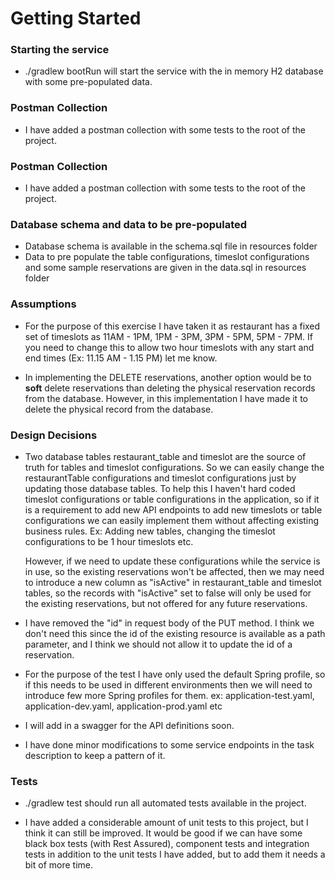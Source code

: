 # Getting Started

### Starting the service
* ./gradlew bootRun will start the service with the in memory H2 database with some pre-populated data.

### Postman Collection
* I have added a postman collection with some tests to the root of the project.

### Postman Collection
* I have added a postman collection with some tests to the root of the project.

### Database schema and data to be pre-populated
* Database schema is available in the schema.sql file in resources folder
* Data to pre populate the table configurations, timeslot configurations and some sample reservations are 
  given in the data.sql in resources folder

### Assumptions
* For the purpose of this exercise I have taken it as restaurant has a fixed set of timeslots as 11AM - 1PM, 1PM - 3PM, 3PM - 5PM, 5PM - 7PM.
If you need to change this to allow two hour timeslots with any start and end times (Ex: 11.15 AM - 1.15 PM) let me know.

* In implementing the DELETE reservations, another option would be to **soft** delete reservations than deleting the 
physical reservation records from the database. However, in this implementation I have made it to delete the physical record 
from the database.

### Design Decisions
* Two database tables restaurant_table and timeslot are the source of truth for tables and timeslot configurations. 
  So we can easily change the restaurantTable configurations and timeslot configurations just by updating those database tables.
  To help this I haven't hard coded timeslot configurations or table configurations in the application, so if it is a requirement 
  to add new API endpoints to add new timeslots or table configurations we can easily implement them without affecting existing 
  business rules.
  Ex: Adding new tables, changing the timeslot configurations to be 1 hour timeslots etc.
  
  However, if we need to update these configurations while the service is in use, so the existing reservations won't be affected,
  then we may need to introduce a new column as "isActive" in restaurant_table and timeslot tables, so the records with "isActive" 
  set to false will only be used for the existing reservations, but not offered for any future reservations.
  
* I have removed the "id" in request body of the PUT method.
  I think we don't need this since the id of the existing resource is available as a path parameter, and I think
  we should not allow it to update the id of a reservation.

* For the purpose of the test I have only used the default Spring profile, so if this needs to be used in 
  different environments then we will need to introduce few more Spring profiles for them.
  ex: application-test.yaml, application-dev.yaml, application-prod.yaml etc
  
* I will add in a swagger for the API definitions soon.

* I have done minor modifications to some service endpoints in the task description to keep a pattern of it.

### Tests
* ./gradlew test should run all automated tests available in the project.

* I have added a considerable amount of unit tests to this project, but I think it can still be improved.
  It would be good if we can have some black box tests (with Rest Assured), component tests and integration tests 
  in addition to the unit tests I have added, but to add them it needs a bit of more time.
